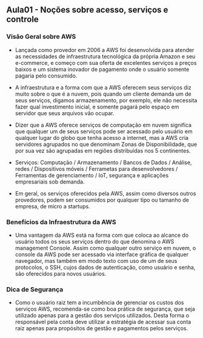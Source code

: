 ## Aula01 - Noções sobre acesso, serviços e controle

### Visão Geral sobre AWS

- Lançada como provedor em 2006 a AWS foi desenvolvida para atender as necessidades de infraestrutura tecnológica da própria Amazon e seu e-commerce, e começo com sua oferta de excelentes serviços a preços baixos e um sistema inovador de pagamento onde o usuário somente pagaria pelo consumido.

- A infraestrutura e a forma com que a AWS oferecem seus serviços diz muito sobre o que é a nuvem, pois quando um cliente demanda um de seus serviços, digamos armazenamento, por exemplo, ele não necessita fazer qual investimento inicial, e somente pagará pelo espaço em servidor que seus arquivos vão ocupar.

- Dizer que a AWS oferece serviços de computação em nuvem significa que qualquer um de seus serviços pode ser acessado pelo usuário em qualquer lugar do globo que tenha acesso a internet, mas a AWS cria servidores agrupados no que denominam Zonas de Disponibilidade, que por sua vez são agrupadas em regiões distribuídas nos 5 continentes.

- Serviços:
Computação / Armazenamento / Bancos de Dados / Análise, redes / Dispositivos móveis / Ferrametas para desenvolvedores / Ferramentas de gerenciamento / IoT, segurança e aplicações empresariais sob demanda.

- Em geral, os serviços oferecidos pela AWS, assim como diversos outros provedores, podem ser consumidos por qualquer tipo ou tamanho de empresa, de micro a startups.

### Benefícios da Infraestrutura da AWS

- Uma vantagem da AWS está na forma com que coloca ao alcance do usuário todos os seus serviços dentro do que denomina o AWS management Console. Assim como qualquer outro serviço em nuvem, o console da AWS pode ser acessado via interface gráfica de qualquer navegador, mas também em modo texto com uso de um de seus protocolos, o SSH, cujos dados de autenticação, como usuário e senha, são oferecidos para novos usuários.

### Dica de Segurança

- Como o usuário raiz tem a incumbência de gerenciar os custos dos serviços AWS, recomenda-se como boa prática de segurança, que seja utilizado apenas para a gestão dos serviços utilizados. Desta forma o responsável pela conta deve utilizar a estratégia de acessar sua conta raiz apenas para propósitos de gestão e pagamentos pelos serviços.

